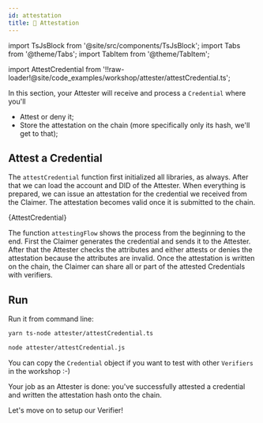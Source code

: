 ```yaml
---
id: attestation
title: 🧾 Attestation
---
```


import TsJsBlock from '@site/src/components/TsJsBlock';
import Tabs from '@theme/Tabs';
import TabItem from '@theme/TabItem';

import AttestCredential from '!!raw-loader!@site/code_examples/workshop/attester/attestCredential.ts';

In this section, your <span className="label-role attester">Attester</span> will receive and process a `Credential` where you'll

- Attest or deny it;
- Store the attestation on the chain (more specifically only its hash, we'll get to that);

## Attest a Credential

The `attestCredential` function first initialized all libraries, as always.
After that we can load the account and DID of the <span className="label-role attester">Attester</span>.
When everything is prepared, we can issue an attestation for the credential we received from the <span className="label-role claimer">Claimer</span>.
The attestation becomes valid once it is submitted to the chain.

<TsJsBlock>
  {AttestCredential}
</TsJsBlock>

The function `attestingFlow` shows the process from the beginning to the end.
First the <span className="label-role claimer">Claimer</span> generates the credential and sends it to the <span className="label-role attester">Attester</span>.
After that the <span className="label-role attester">Attester</span> checks the attributes and either attests or denies the attestation because the attributes are invalid.
Once the attestation is written on the chain, the <span className="label-role claimer">Claimer</span> can share all or part of the attested Credentials with verifiers.

## Run

Run it from command line:

<Tabs groupId="ts-js-choice">
  <TabItem value='ts' label='Typescript' default>

  ```bash
  yarn ts-node attester/attestCredential.ts
  ```

  </TabItem>
  <TabItem value='js' label='Javascript' default>

  ```bash
  node attester/attestCredential.js
  ```

  </TabItem>
</Tabs>

You can copy the `Credential` object if you want to test with other `Verifiers` in the workshop :-)

Your job as an <span className="label-role attester">Attester</span> is done: you've successfully attested a credential and written the attestation hash onto the chain.

Let's move on to setup our <span className="label-role verifier">Verifier</span>!
